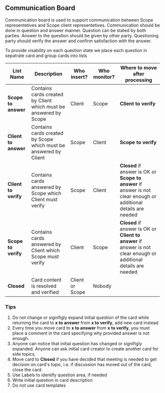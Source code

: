 ## Communication Board

Communication board is used to support communication between Scope representetives and Scope client representetives. Communication should be done in question and answer manner.
Question can be stated by both parties. Answer to the question should be given by other party. Questioning party should verify the answer and confirm satisfaction with the answer.

To provide visability on each question state we place each question in sepatrate card and group cards into lists

| List Name | Description | Who insert? |  Who monitor? | Where to move after processing |
|---|---|---|---|---|
| **Scope to answer** | Contains cards created by Client which must be answered by Scope | Client | Scope | **Client to verify** |
| **Client to answer** | Contains cards created by Scope which must be answered by Client | Scope | Client | **Scope to verify**  |
| **Client to verify** | Contains cards answered by Scope which Client must verify  | Scope | Client | **Closed** if answer is OK or **Scope to answer** if answer is not clear enough or additional details are needed |
| **Scope to verify** | Contains cards answered by Client which Scope must verify | Client | Scope | **Closed** if answer is OK or **Client to answer** if answer is not clear enough or additional details are needed |
| **Closed** | Card content is resolved and verified | Client or Scope | Nobody |   |

### Tips

1. Do not change or signifigly expand initial question of the card while returning the card to **x to answer** from **x to verify**, add new card instead
1. Every time you move card to **x to answer** from **x to verify**, you must place a comment in the card specifying why provided answer is not enough. 
1. Anyone can notice that initial question has changed or signifigly expanded. Anyone can ask initial card creator to create another card for side topics.  
1. Move card to **Closed** if you have decided that meeting is needed to get decision on card's topic, i.e. if discussion has moved out of the card, close the card.
1. Use Labels to identify question area, if needed
1. Write initial question in card description
1. Do not use card templates

